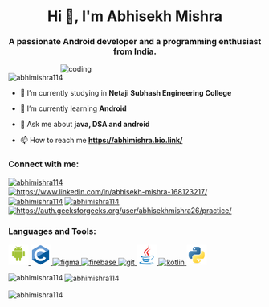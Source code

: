 <h1 align="center">Hi 👋, I'm Abhisekh Mishra</h1>
<h3 align="center">A passionate Android developer and a programming enthusiast from India.</h3>

<img align="right" alt="coding" width="400" src="https://i.pinimg.com/originals/e4/26/70/e426702edf874b181aced1e2fa5c6cde.gif">

<p align="left"> <img src="https://komarev.com/ghpvc/?username=abhimishra114&label=Profile%20views&color=0e75b6&style=flat" alt="abhimishra114" /> </p>

- 🏫 I’m currently studying in **Netaji Subhash Engineering College**

- 🌱 I’m currently learning **Android**

- 💬 Ask me about **java, DSA and android**

- 📫 How to reach me **https://abhimishra.bio.link/**

<h3 align="left">Connect with me:</h3>
<p align="left">
<a href="https://twitter.com/abhimishra114" target="_blank"><img align="center" src="https://raw.githubusercontent.com/rahuldkjain/github-profile-readme-generator/master/src/images/icons/Social/twitter.svg" alt="abhimishra114" height="30" width="40" /></a>
<a href="https://www.linkedin.com/in/abhisekh-mishra-168123217/" target="blank"><img align="center" src="https://raw.githubusercontent.com/rahuldkjain/github-profile-readme-generator/master/src/images/icons/Social/linked-in-alt.svg" alt="https://www.linkedin.com/in/abhisekh-mishra-168123217/" height="30" width="40" /></a>
<a href="https://instagram.com/abhimishra114" target="blank"><img align="center" src="https://raw.githubusercontent.com/rahuldkjain/github-profile-readme-generator/master/src/images/icons/Social/instagram.svg" alt="abhimishra114" height="30" width="40" /></a>
<a href="https://www.leetcode.com/abhimishra114" target="blank"><img align="center" src="https://raw.githubusercontent.com/rahuldkjain/github-profile-readme-generator/master/src/images/icons/Social/leet-code.svg" alt="abhimishra114" height="30" width="40" /></a>
<a href="https://auth.geeksforgeeks.org/user/https://auth.geeksforgeeks.org/user/abhisekhmishra26/practice/" target="blank"><img align="center" src="https://raw.githubusercontent.com/rahuldkjain/github-profile-readme-generator/master/src/images/icons/Social/geeks-for-geeks.svg" alt="https://auth.geeksforgeeks.org/user/abhisekhmishra26/practice/" height="30" width="40" /></a>
</p>

<h3 align="left">Languages and Tools:</h3>
<p align="left"> <a href="https://developer.android.com" target="_blank" rel="noreferrer"> <img src="https://raw.githubusercontent.com/devicons/devicon/master/icons/android/android-original-wordmark.svg" alt="android" width="40" height="40"/> </a> <a href="https://www.cprogramming.com/" target="_blank" rel="noreferrer"> <img src="https://raw.githubusercontent.com/devicons/devicon/master/icons/c/c-original.svg" alt="c" width="40" height="40"/> </a> <a href="https://www.figma.com/" target="_blank" rel="noreferrer"> <img src="https://www.vectorlogo.zone/logos/figma/figma-icon.svg" alt="figma" width="40" height="40"/> </a> <a href="https://firebase.google.com/" target="_blank" rel="noreferrer"> <img src="https://www.vectorlogo.zone/logos/firebase/firebase-icon.svg" alt="firebase" width="40" height="40"/> </a> <a href="https://git-scm.com/" target="_blank" rel="noreferrer"> <img src="https://www.vectorlogo.zone/logos/git-scm/git-scm-icon.svg" alt="git" width="40" height="40"/> </a> <a href="https://www.java.com" target="_blank" rel="noreferrer"> <img src="https://raw.githubusercontent.com/devicons/devicon/master/icons/java/java-original.svg" alt="java" width="40" height="40"/> </a> <a href="https://kotlinlang.org" target="_blank" rel="noreferrer"> <img src="https://www.vectorlogo.zone/logos/kotlinlang/kotlinlang-icon.svg" alt="kotlin" width="40" height="40"/> </a> <a href="https://www.python.org" target="_blank" rel="noreferrer"> <img src="https://raw.githubusercontent.com/devicons/devicon/master/icons/python/python-original.svg" alt="python" width="40" height="40"/> </a> </p>

<p><img align="left" src="https://github-readme-stats.vercel.app/api/top-langs?username=abhimishra114&show_icons=true&locale=en&layout=compact" alt="abhimishra114" /></p>

<p>&nbsp;<img align="center" src="https://github-readme-stats.vercel.app/api?username=abhimishra114&show_icons=true&locale=en" alt="abhimishra114" /></p>

<p><img align="center" src="https://github-readme-streak-stats.herokuapp.com/?user=abhimishra114&" alt="abhimishra114" /></p>
